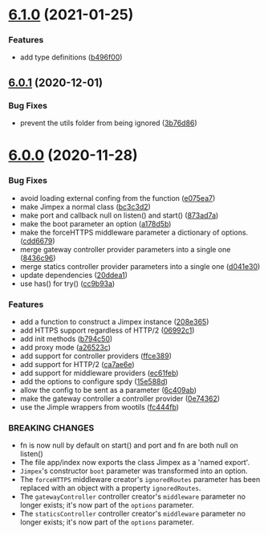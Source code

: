 # [6.1.0](https://github.com/homer0/jimpex/compare/6.0.1...6.1.0) (2021-01-25)


### Features

* add type definitions ([b496f00](https://github.com/homer0/jimpex/commit/b496f00c4a99718a37a4ef9e13844d732364a22e))

## [6.0.1](https://github.com/homer0/jimpex/compare/6.0.0...6.0.1) (2020-12-01)


### Bug Fixes

* prevent the utils folder from being ignored ([3b76d86](https://github.com/homer0/jimpex/commit/3b76d86cdbe7b2804faa7778565249a489033908))

# [6.0.0](https://github.com/homer0/jimpex/compare/5.2.0...6.0.0) (2020-11-28)


### Bug Fixes

* avoid loading external confing from the function ([e075ea7](https://github.com/homer0/jimpex/commit/e075ea77e456c56f6f2455839dad508a8b8039a4))
* make Jimpex a normal class ([bc3c3d2](https://github.com/homer0/jimpex/commit/bc3c3d2a29c4676d50dabf3e8fb455dbf134d0ff))
* make port and callback null on listen() and start() ([873ad7a](https://github.com/homer0/jimpex/commit/873ad7a425973bd9ac08f4451712faf14af6a448))
* make the boot parameter an option ([a178d5b](https://github.com/homer0/jimpex/commit/a178d5b662832b70a88573f220a3c451ca353bfc))
* make the forceHTTPS middleware parameter a dictionary of options. ([cdd6679](https://github.com/homer0/jimpex/commit/cdd6679d521fb244d68a4a0145683760e967df07))
* merge gateway controller provider parameters into a single one ([8436c96](https://github.com/homer0/jimpex/commit/8436c9666d2be4d8b9cbe38054dbcdd57bad1375))
* merge statics controller provider parameters into a single one ([d041e30](https://github.com/homer0/jimpex/commit/d041e3044d6affd14092a9f779f13cc8c6fcd041))
* update dependencies ([20ddea1](https://github.com/homer0/jimpex/commit/20ddea1e1c37712d3b95460fda483ad3a80b474c))
* use has() for try() ([cc9b93a](https://github.com/homer0/jimpex/commit/cc9b93a34a92ac6ff9cc127b3feedd3e72e8156a))


### Features

* add a function to construct a Jimpex instance ([208e365](https://github.com/homer0/jimpex/commit/208e3656048289a04750d171c22753cd1da06f5e))
* add HTTPS support regardless of HTTP/2 ([06992c1](https://github.com/homer0/jimpex/commit/06992c1e67ed80767d8ec86278ba9060dafbcc24))
* add init methods ([b794c50](https://github.com/homer0/jimpex/commit/b794c50f60e91802eeceaba87659d30779be909f))
* add proxy mode ([a26523c](https://github.com/homer0/jimpex/commit/a26523c0e0f4f7272e9673530ca66038f10c9b60))
* add support for controller providers ([ffce389](https://github.com/homer0/jimpex/commit/ffce38950bbafbd161cc8dd44bfbfa6518c26863))
* add support for HTTP/2 ([ca7ae6e](https://github.com/homer0/jimpex/commit/ca7ae6e883308da03103d226b2bc70fed5b24e80))
* add support for middleware providers ([ec61feb](https://github.com/homer0/jimpex/commit/ec61feb0eb5c8ba0f24e8b9a2de3c775319f18f1))
* add the options to configure spdy ([15e588d](https://github.com/homer0/jimpex/commit/15e588d6c10ccc433b26e127dfcb950a17ec9f6e))
* allow the config to be sent as a parameter ([6c409ab](https://github.com/homer0/jimpex/commit/6c409aba908a22134acb9a84c17e74c9b55f7af5))
* make the gateway controller a controller provider ([0e74362](https://github.com/homer0/jimpex/commit/0e743629f14cc42624e86faf46252928854205ae))
* use the Jimple wrappers from wootils ([fc444fb](https://github.com/homer0/jimpex/commit/fc444fba0ca7c80a19ca222d2e19ae2d84cc3f13))


### BREAKING CHANGES

* fn is now null by default on start() and port and fn are both null on listen()
* The file app/index now exports the class Jimpex as a 'named export'.
* `Jimpex`'s constructor `boot` parameter was transformed
into an option.
* The `forceHTTPS` middleware creator's `ignoredRoutes` parameter has been
replaced with an object with a property `ignoredRoutes`.
* The `gatewayController` controller creator's `middleware` parameter no
longer exists; it's now part of the `options` parameter.
* The `staticsController` controller creator's `middleware` parameter no
longer exists; it's now part of the `options` parameter.
